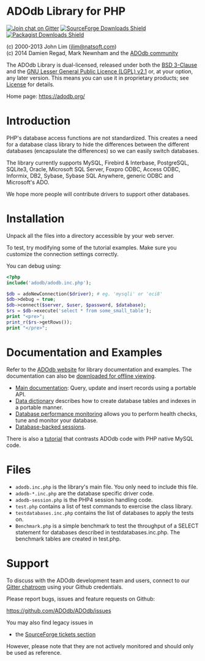ADOdb Library for PHP
======================

[![Join chat on Gitter](https://img.shields.io/gitter/room/adodb/adodb?logo=gitter)](https://gitter.im/adodb/adodb?utm_source=badge&utm_medium=badge&utm_campaign=pr-badge&utm_content=badge)
[![SourceForge Downloads Shield](https://img.shields.io/sourceforge/dm/adodb?label=SourceForge&logo=sourceforge&color=informational)](https://sourceforge.net/projects/adodb/files/latest/download)
[![Packagist Downloads Shield](https://img.shields.io/packagist/dm/ADOdb/ADOdb-php?label=Packagist&logo=packagist&logoColor=white&color=informational)](https://packagist.org/packages/adodb/adodb-php)

(c) 2000-2013 John Lim (jlim@natsoft.com)  
(c) 2014      Damien Regad, Mark Newnham and the
              [ADOdb community](https://github.com/ADOdb/ADOdb/graphs/contributors)

The ADOdb Library is dual-licensed, released under both the
[BSD 3-Clause](https://github.com/ADOdb/ADOdb/blob/master/LICENSE.md#bsd-3-clause-license) 
and the
[GNU Lesser General Public Licence (LGPL) v2.1](https://github.com/ADOdb/ADOdb/blob/master/LICENSE.md#gnu-lesser-general-public-license)
or, at your option, any later version. 
This means you can use it in proprietary products;
see [License](https://github.com/ADOdb/ADOdb/blob/master/LICENSE.md) for details.

Home page: https://adodb.org/


Introduction
============

PHP's database access functions are not standardized. This creates a
need for a database class library to hide the differences between the
different databases (encapsulate the differences) so we can easily
switch databases.

The library currently supports MySQL, Firebird & Interbase, PostgreSQL, SQLite3, Oracle,
Microsoft SQL Server, Foxpro ODBC, Access ODBC, Informix, DB2, Sybase,
Sybase SQL Anywhere, generic ODBC and Microsoft's ADO.

We hope more people will contribute drivers to support other databases.


Installation
============

Unpack all the files into a directory accessible by your web server.

To test, try modifying some of the tutorial examples.
Make sure you customize the connection settings correctly.

You can debug using:

``` php
<?php
include('adodb/adodb.inc.php');

$db = adoNewConnection($driver); # eg. 'mysqli' or 'oci8'
$db->debug = true;
$db->connect($server, $user, $password, $database);
$rs = $db->execute('select * from some_small_table');
print "<pre>";
print_r($rs->getRows());
print "</pre>";
```


Documentation and Examples
==========================

Refer to the [ADOdb website](https://adodb.org/) for library documentation and examples. The documentation can also be [downloaded for offline viewing](https://sourceforge.net/projects/adodb/files/Documentation/).

- [Main documentation](https://adodb.org/dokuwiki/doku.php?id=v5:userguide:userguide_index): Query, update and insert records using a portable API.
- [Data dictionary](https://adodb.org/dokuwiki/doku.php?id=v5:dictionary:dictionary_index) describes how to create database tables and indexes in a portable manner.
- [Database performance monitoring](https://adodb.org/dokuwiki/doku.php?id=v5:performance:performance_index) allows you to perform health checks, tune and monitor your database.
- [Database-backed sessions](https://adodb.org/dokuwiki/doku.php?id=v5:session:session_index).

There is also a [tutorial](https://adodb.org/dokuwiki/doku.php?id=v5:userguide:mysql_tutorial) that contrasts ADOdb code with PHP native MySQL code.


Files
=====

- `adodb.inc.php` is the library's main file. You only need to include this file.
- `adodb-*.inc.php` are the database specific driver code.
- `adodb-session.php` is the PHP4 session handling code.
- `test.php` contains a list of test commands to exercise the class library.
- `testdatabases.inc.php` contains the list of databases to apply the tests on.
- `Benchmark.php` is a simple benchmark to test the throughput of a SELECT
statement for databases described in testdatabases.inc.php. The benchmark
tables are created in test.php.


Support
=======

To discuss with the ADOdb development team and users, connect to our
[Gitter chatroom](https://gitter.im/adodb/adodb) using your Github credentials.

Please report bugs, issues and feature requests on Github:

https://github.com/ADOdb/ADOdb/issues

You may also find legacy issues in

- the [SourceForge tickets section](https://sourceforge.net/p/adodb/_list/tickets)

However, please note that they are not actively monitored and should
only be used as reference.
